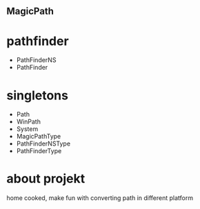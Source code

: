 ## MagicPath

# pathfinder
- PathFinderNS
- PathFinder

# singletons
- Path
- WinPath
- System
- MagicPathType
- PathFinderNSType
- PathFinderType

# about projekt
home cooked, make fun with converting path in different platform
